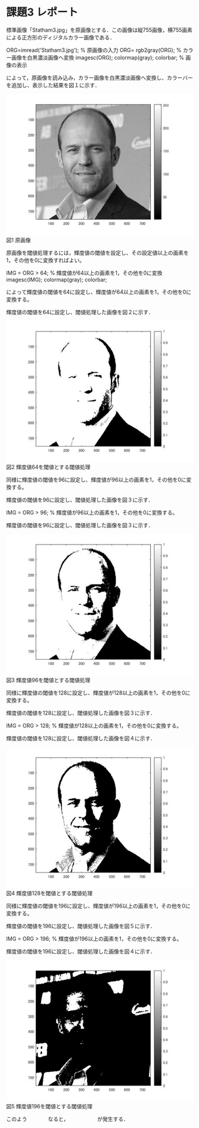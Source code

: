 # 課題3 レポート

標準画像「Statham3.jpg」を原画像とする．この画像は縦755画像，横755画素による正方形のディジタルカラー画像である．

ORG=imread('Statham3.jpg'); % 原画像の入力
ORG= rgb2gray(ORG); % カラー画像を白黒濃淡画像へ変換
imagesc(ORG); colormap(gray); colorbar; % 画像の表示



によって，原画像を読み込み，カラー画像を白黒濃淡画像へ変換し、カラーバーを追加し、表示した結果を図１に示す．

![原画像](https://raw.githubusercontent.com/09ne028koya/lecture_image_processing/master/image/3001.jpg)  
図1 原画像

原画像を閾値処理するには，輝度値の閾値を設定し、その設定値以上の画素を1，その他を0に変換すればよい。

IMG = ORG > 64; % 輝度値が64以上の画素を1，その他を0に変換
imagesc(IMG); colormap(gray); colorbar;

によって輝度値の閾値を64に設定し、輝度値が64以上の画素を1，その他を0に変換する。

輝度値の閾値を64に設定し、閾値処理した画像を図２に示す．

![原画像](https://raw.githubusercontent.com/09ne028koya/lecture_image_processing/master/image/3002.jpg)  
図2 輝度値64を閾値とする閾値処理

同様に輝度値の閾値を96に設定し、輝度値が96以上の画素を1，その他を0に変換する。

輝度値の閾値を96に設定し、閾値処理した画像を図３に示す．

IMG = ORG > 96; % 輝度値が96以上の画素を1，その他を0に変換する。

輝度値の閾値を96に設定し、閾値処理した画像を図３に示す．

![原画像](https://raw.githubusercontent.com/09ne028koya/lecture_image_processing/master/image/3003.jpg)  
図3 輝度値96を閾値とする閾値処理

同様に輝度値の閾値を128に設定し、輝度値が128以上の画素を1，その他を0に変換する。

輝度値の閾値を128に設定し、閾値処理した画像を図３に示す．

IMG = ORG > 128; % 輝度値が128以上の画素を1，その他を0に変換する。

輝度値の閾値を128に設定し、閾値処理した画像を図４に示す．

![原画像](https://raw.githubusercontent.com/09ne028koya/lecture_image_processing/master/image/3004.jpg)  
図4 輝度値128を閾値とする閾値処理

同様に輝度値の閾値を196に設定し、輝度値が196以上の画素を1，その他を0に変換する。

輝度値の閾値を196に設定し、閾値処理した画像を図５に示す．

IMG = ORG > 196; % 輝度値が196以上の画素を1，その他を0に変換する。

輝度値の閾値を196に設定し、閾値処理した画像を図４に示す．

![原画像](https://raw.githubusercontent.com/09ne028koya/lecture_image_processing/master/image/3005.jpg)  
図5 輝度値196を閾値とする閾値処理



このよう　　　　なると，　　　　　　が発生する．


